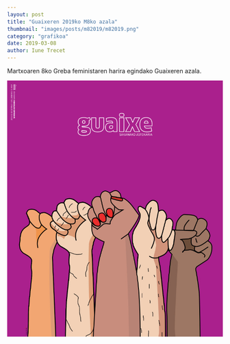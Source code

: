 ```yaml
---
layout: post
title: "Guaixeren 2019ko M8ko azala"
thumbnail: "images/posts/m82019/m82019.png"
category: "grafikoa"
date: 2019-03-08
author: Iune Trecet
---
```


Martxoaren 8ko Greba feministaren harira egindako Guaixeren azala.

<img src="/images/posts/M82019/m82019.jpg" alt="M8aren azala">
